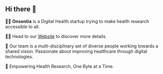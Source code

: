 ## Hi there 👋

🙋‍♀️ **Onsentia** is a Digital Health startup trying to make health research accessible to all.


👩‍💻 Head to our [Website](https://onsentia.com) to discover more details.


🤝 Our team is a multi-disciplinary set of diverse people working towards a shared vision. Passionate about improving healthcare through digital technologies.


🧙 Empowering Health Research, One Byte at a Time.

